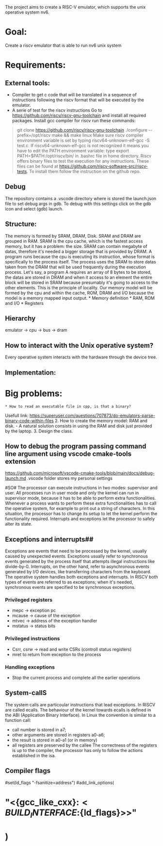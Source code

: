 The project aims to create a RISC-V emulator, which supports the unix operative system nv6. 

# Goal: #
Create a riscv emulator that is able to run nv6 unix system

# Requirements: #
## External tools: ##
   * Compiler to get c code that will be translated in a sequence of instructions following the riscv format that will be executed by the emulator. 
   * A serie of test for the riscv instructions
   Go to https://github.com/riscv/riscv-gnu-toolchain and install all required packages.
   Install gcc compiler for riscv run these commands: 
  >  git clone https://github.com/riscv/riscv-gnu-toolchain
  >   ./configure --prefix=/opt/riscv
  >   make && make linux
   Make sure riscv compiler environment variable is set by typing riscv64-unknown-elf-gcc -S test.c.
   If riscv64-unknown-elf-gcc  is not recognized it means you have to edit the PATH environment variable: type export PATH=$PATH:/opt/riscv/bin/ in .bashrc file in home directory.
   Riscv offers binary files to test the execution for any instructions.
   These files can be found at https://github.com/riscv-software-src/riscv-tests.
   To install them follow the instruction on the github repo.
## Debug ##
The repository contains a .vscode directory where is stored the launch.json file to set debug args in gdb.
To debug with this settings click on the gdb icon and select  (gdb) launch.
## Structure: ##
The memory is formed by SRAM, DRAM, Disk. 
SRAM and DRAM are grouped in RAM.
SRAM is the cpu cache, which is the fastest access memory, but it has a problem: the size. 
SRAM can contain megabyte of datas, therefore it's needed a bigger storage that  is provided by DRAM. 
A program runs because the cpu is executing its instruction, whose format is specifically to the process itself. 
The process uses the SRAM to store datas taken from the DRAM that will be used frequently during the execution process. 
Let's say, a program A requires an array of 8 bytes to be stored, the datas are stored in DRAM and when it access to an element the entire block will be stored in SRAM because presumably it's going to access to the other elements. 
This is the principle of locality.
Our memory model will be formed by the cpu and within the cache, ROM, DRAM and I/O because the model is a memory mapped input output.
    * Memory definition
    * RAM, ROM and I/O
    * Registers 

## Hierarchy ##
emulator -> cpu -> bus -> dram

## How to interact with the Unix operative system? ##
Every operative system interacts with the hardware through the device tree.

## Implementation: ##
# Big problems: #
    * How to read an executable file in cpp, is that a binary? 
Usefull link:
https://superuser.com/questions/707873/do-emulators-parse-binary-code-within-files
    2. How to create the memory model: RAM and disk. 
            - A natural solution consists in using the RAM and disk just provided by the laptop.
    3. Design the class.

## How to debug the program passing command line argument using vscode cmake-tools extension ##
https://github.com/microsoft/vscode-cmake-tools/blob/main/docs/debug-launch.md
.vscode folder stores my personal settings

#SO#
The processor can execute instructions in two modes: supervisor and user.
All processes  run in user mode and only the kernel can run in supervisor mode, because it has to be able to  perform extra functionalities.
Whenever a process wants to perform these extra functionalities has to call the operative system, for example to print out a string of characters.
In this situation, the processor has to change its setup to let the kernel  perform the functionality required. 
Interrupts and exceptions let the processor to safely alter its state.
## Exceptions and interrupts##
Exceptions are events that need to be processed by the kernel, usually caused by unexpected events.
Exceptions usually refer to synchronous events generated by the process itself that attempts illegal instructions like divide-by-0. 
Interrupts, on the other hand, refer to asynchronous events generated by I/O devices, like transferring characters from the keyboard. 
The operative system handles both exceptions and interrupts.
In RISCV both types of events are referred to as exceptions; when it's needed, synchronous events are specified to be synchronous exceptions. 
### Privileged registers ###
- mepc -> exception pc
- mcause -> cause of the exception
- mtvec -> address of the exception handler 
- mstatus -> status bits
### Privileged instructions ###
 - Csrr, csrw -> read and write CSRs (controll status registers)
 - mret to return from exception to the process
### Handling exceptions ###
- Stop the current process and complete all the earlier operations

## System-callS ##
The system calls are particoular instructions that lead exceptions. 
In RISCV are called ecalls. 
The behaviour of the kernel towards ecalls is defined in the ABI (Application Binary Interface). 
In Linux the convention is similar to a function call:
 -  call number is stored in a7;
 -  other arguments are stored in registers a0-a6;
 -  the result is stored in a0-a1 (or in memory)
 -  all registers are preserved by the callee
The correctness of the registers is up to the compiler, the processor has only to follow the actions established in the isa.





## Compiler flags ##
#set(ld_flags "-fsanitize=address")
#add_link_options(
#        "$<${gcc_like_cxx}:$<BUILD_INTERFACE:${ld_flags}>>"
#        )